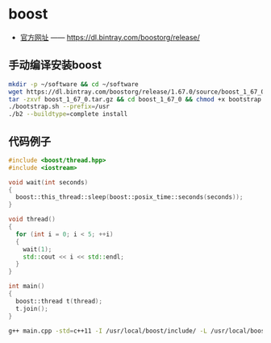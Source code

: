 # boost

- [官方网址](https://dl.bintray.com/boostorg/release/) —— <https://dl.bintray.com/boostorg/release/>

## 手动编译安装boost

```bash
mkdir -p ~/software && cd ~/software
wget https://dl.bintray.com/boostorg/release/1.67.0/source/boost_1_67_0.tar.gz -O  boost_1_67_0.tar.gz
tar -zxvf boost_1_67_0.tar.gz && cd boost_1_67_0 && chmod +x bootstrap.sh
./bootstrap.sh --prefix=/usr
./b2 --buildtype=complete install
```

## 代码例子

```cpp
#include <boost/thread.hpp>
#include <iostream>

void wait(int seconds)
{
  boost::this_thread::sleep(boost::posix_time::seconds(seconds));
}

void thread()
{
  for (int i = 0; i < 5; ++i)
  {
    wait(1);
    std::cout << i << std::endl;
  }
}

int main()
{
  boost::thread t(thread);
  t.join();
}
```

```bash
g++ main.cpp -std=c++11 -I /usr/local/boost/include/ -L /usr/local/boost/lib -lboost_thread -lboost_system -pthread
```
